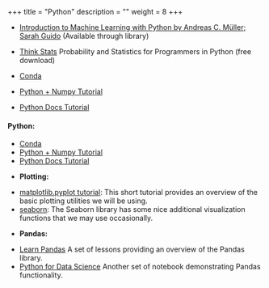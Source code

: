 +++
title = "Python"
description = ""
weight = 8
+++


- [Introduction to Machine Learning with Python by Andreas C. Müller; Sarah Guido](http://proquestcombo.safaribooksonline.com.libproxy.rpi.edu/book/programming/machine-learning/9781449369880) (Available through library)
- [Think Stats](http://www.greenteapress.com/thinkstats/) Probability and Statistics for Programmers in Python (free download)

- [Conda](https://conda.io/docs/user-guide/overview.html)
- [Python + Numpy Tutorial](https://github.com/kuleshov/cs228-material/blob/master/tutorials/python/cs228-python-tutorial.ipynb)
- [Python Docs Tutorial](https://docs.python.org/3.5/tutorial/)
#### **Python:**
- [Conda](https://conda.io/docs/user-guide/overview.html)
- [Python + Numpy Tutorial](https://github.com/kuleshov/cs228-material/blob/master/tutorials/python/cs228-python-tutorial.ipynb)
- [Python Docs Tutorial](https://docs.python.org/3.5/tutorial/)

* **Plotting:**
- [matplotlib.pyplot tutorial](http://matplotlib.org/users/pyplot_tutorial.html#pyplot-tutorial): This short tutorial provides an overview of the basic plotting utilities we will be using.
- [seaborn](http://seaborn.pydata.org/tutorial.html): The Seaborn library has some nice additional visualization functions that we may use occasionally.  

* **Pandas:**
- [Learn Pandas](https://bitbucket.org/hrojas/learn-pandas) A set of lessons providing an overview of the Pandas library.  
- [Python for Data Science](http://wavedatalab.github.io/datawithpython/index.html) Another set of notebook demonstrating Pandas functionality.
